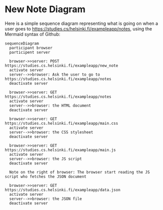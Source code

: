 # New Note Diagram

Here is a simple sequence diagram representing what is going on when a user goes to https://studies.cs/helsinki.fi/exampleapp/notes, using the Mermaid syntax of Github:

```mermaid
sequenceDiagram
  participant browser
  participent server

  browser->>server: POST https://studies.cs.helsinki.fi/exampleapp/new_note
  activate server
  server-->>browser: Ask the user to go to https://studies.cs.helsinki.fi/exampleapp/notes
  deactivate server

  browser->>server: GET https://studies.cs.helsinki.fi/exampleapp/notes
  activate server
  server-->>browser: the HTML document
  deactivate server

  browser->>server: GET https://studies.cs.helsinki.fi/exampleapp/main.css
  activate server
  server-->>browser: the CSS stylesheet
  deactivate server

  browser->>server: GET https://studies.cs.helsinki.fi/exampleapp/main.js
  activate server
  server-->>browser: the JS script
  deactivate server

  Note on the right of browser: The browser start reading the JS script who fetches the JSON document

  browser->>server: GET https://studies.cs.helsinki.fi/exampleapp/data.json
  activate server
  server-->>browser: the JSON file
  deactivate server
```
